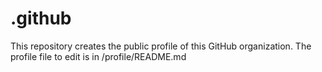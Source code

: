 # .github

This repository creates the public profile of this GitHub organization. The profile file
to edit is in /profile/README.md
